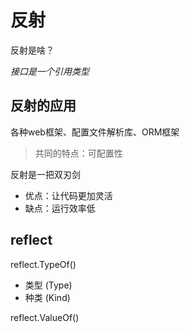 # 反射

反射是啥？

*接口是一个引用类型*

## 反射的应用

各种web框架、配置文件解析库、ORM框架
> 共同的特点：可配置性

反射是一把双刃剑
- 优点：让代码更加灵活
- 缺点：运行效率低

## reflect

reflect.TypeOf()
- 类型 (Type)
- 种类 (Kind)

reflect.ValueOf()
